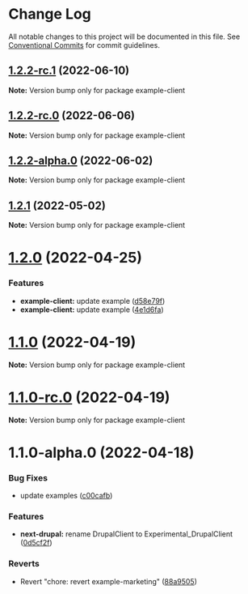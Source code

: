# Change Log

All notable changes to this project will be documented in this file.
See [Conventional Commits](https://conventionalcommits.org) for commit guidelines.

## [1.2.2-rc.1](https://github.com/chapter-three/next-drupal/compare/example-client@1.2.2-rc.0...example-client@1.2.2-rc.1) (2022-06-10)

**Note:** Version bump only for package example-client





## [1.2.2-rc.0](https://github.com/chapter-three/next-drupal/compare/example-client@1.2.2-alpha.0...example-client@1.2.2-rc.0) (2022-06-06)

**Note:** Version bump only for package example-client





## [1.2.2-alpha.0](https://github.com/chapter-three/next-drupal/compare/example-client@1.2.1...example-client@1.2.2-alpha.0) (2022-06-02)

**Note:** Version bump only for package example-client





## [1.2.1](https://github.com/chapter-three/next-drupal/compare/example-client@1.2.0...example-client@1.2.1) (2022-05-02)

**Note:** Version bump only for package example-client





# [1.2.0](https://github.com/chapter-three/next-drupal/compare/example-client@1.1.0...example-client@1.2.0) (2022-04-25)


### Features

* **example-client:** update example ([d58e79f](https://github.com/chapter-three/next-drupal/commit/d58e79f2b1f778d398e2cd6a4ecf0ea444ba276a))
* **example-client:** update example ([4e1d6fa](https://github.com/chapter-three/next-drupal/commit/4e1d6fa889ea137ae91ef730eab95602a73db862))





# [1.1.0](https://github.com/chapter-three/next-drupal/compare/example-client@1.1.0-rc.0...example-client@1.1.0) (2022-04-19)

**Note:** Version bump only for package example-client





# [1.1.0-rc.0](https://github.com/chapter-three/next-drupal/compare/example-client@1.1.0-alpha.0...example-client@1.1.0-rc.0) (2022-04-19)

**Note:** Version bump only for package example-client





# 1.1.0-alpha.0 (2022-04-18)


### Bug Fixes

* update examples ([c00cafb](https://github.com/chapter-three/next-drupal/commit/c00cafbf3c667265fd6f0478164808664f778433))


### Features

* **next-drupal:** rename DrupalClient to Experimental_DrupalClient ([0d5cf2f](https://github.com/chapter-three/next-drupal/commit/0d5cf2f44b503a2d8e61eee19146fd5b797356ab))


### Reverts

* Revert "chore: revert example-marketing" ([88a9505](https://github.com/chapter-three/next-drupal/commit/88a950508617e3e94a2b6504bb0ea95d7574c3b9))
